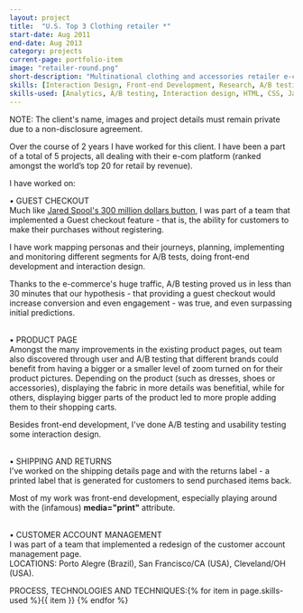 ```yaml
---
layout: project
title:  "U.S. Top 3 Clothing retailer *"
start-date: Aug 2011
end-date: Aug 2013
category: projects
current-page: portfolio-item
image: "retailer-round.png"
short-description: "Multinational clothing and accessories retailer e-commerce; checkout flow, product pages, returns and shippin and customer account management."
skills: [Interaction Design, Front-end Development, Research, A/B testing]
skills-used: [Analytics, A/B testing, Interaction design, HTML, CSS, Javascript, Usability testing]
---
```


<span class="category-description">NOTE:</span> The client's name, images and project details must remain private due to a non-disclosure agreement.

Over the course of 2 years I have worked for this client. I have been a part of a total of 5 projects, all dealing with their e-com platform (ranked amongst the world’s top 20 for retail by revenue). 

I have worked on:

<span class="category-description">• GUEST CHECKOUT</span><br>
Much like [Jared Spool's 300 million dollars button](https://www.uie.com/articles/three_hund_million_button/), I was part of a team that implemented a Guest checkout feature - that is, the ability for customers to make their purchases without registering.

I have work mapping personas and their journeys, planning, implementing and monitoring different segments for A/B tests, doing front-end development and interaction design.

Thanks to the e-commerce's huge traffic, A/B testing proved us in less than 30 minutes that our hypothesis - that providing a guest checkout would increase conversion and even engagement - was true, and even surpassing initial predictions.

<br>
<span class="category-description">• PRODUCT PAGE</span><br>
Amongst the many improvements in the existing product pages, out team also discovered through user and A/B testing that different brands could benefit from having a bigger or a smaller level of zoom turned on for their product pictures. Depending on the product (such as dresses, shoes or accessories), displaying the fabric in more details was benefitial, while for others, displaying bigger parts of the product led to more prople adding them to their shopping carts.

Besides front-end development, I've done A/B testing and usability testing some interaction design.

<br>
<span class="category-description">• SHIPPING AND RETURNS</span><br>
I've worked on the shipping details page and with the returns label - a printed label that is generated for customers to send purchased items back.

Most of my work was front-end development, especially playing around with the (infamous) **media="print"** attribute.

<br>
<span class="category-description">• CUSTOMER ACCOUNT MANAGEMENT</span><br>
I was part of a team that implemented a redesign of the customer account management page.

<br>
<span class="category-description">LOCATIONS:</span>
Porto Alegre (Brazil), San Francisco/CA (USA), Cleveland/OH (USA).

<span class="category-description">PROCESS, TECHNOLOGIES AND TECHNIQUES:</span>{% for item in page.skills-used %}<span class="skill-item">{{ item }}</span> {% endfor %} 
